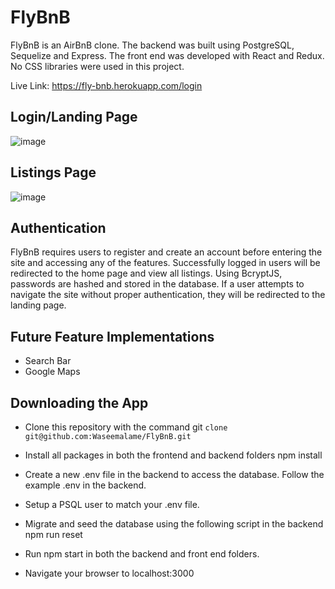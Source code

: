 # FlyBnB
FlyBnB is an AirBnB clone. The backend was built using PostgreSQL, Sequelize and Express. The front end was developed with React and Redux. No CSS libraries were used in this project.

Live Link: https://fly-bnb.herokuapp.com/login

## Login/Landing Page
![image](https://user-images.githubusercontent.com/73668892/177220387-2a13ddcf-657c-4643-941a-f6a6a8816406.png)

## Listings Page

![image](https://user-images.githubusercontent.com/73668892/177220459-5154bd3d-73f3-49da-b6b9-fe7731bc9933.png)

## Authentication
FlyBnB requires users to register and create an account before entering the site and accessing any of the features. Successfully logged in users will be redirected to the home page and view all listings. Using BcryptJS, passwords are hashed and stored in the database. If a user attempts to navigate the site without proper authentication, they will be redirected to the landing page.

## Future Feature Implementations

* Search Bar
* Google Maps

## Downloading the App
* Clone this repository with the command git ```clone git@github.com:Waseemalame/FlyBnB.git```

* Install all packages in both the frontend and backend folders npm install

* Create a new .env file in the backend to access the database. Follow the example .env in the backend.

* Setup a PSQL user to match your .env file.

* Migrate and seed the database using the following script in the backend npm run reset

* Run npm start in both the backend and front end folders.

* Navigate your browser to localhost:3000
